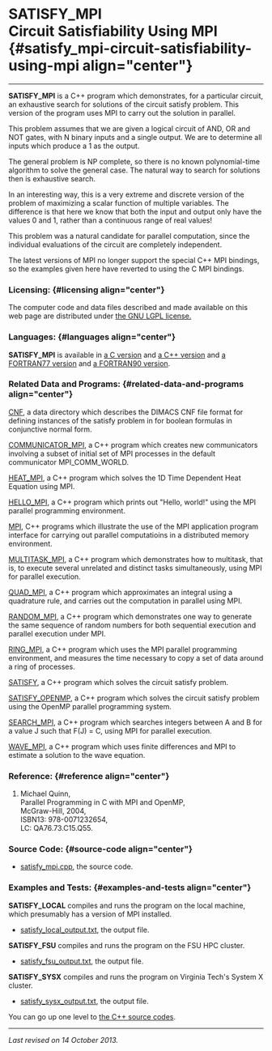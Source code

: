 SATISFY\_MPI\
Circuit Satisfiability Using MPI {#satisfy_mpi-circuit-satisfiability-using-mpi align="center"}
================================

------------------------------------------------------------------------

**SATISFY\_MPI** is a C++ program which demonstrates, for a particular
circuit, an exhaustive search for solutions of the circuit satisfy
problem. This version of the program uses MPI to carry out the solution
in parallel.

This problem assumes that we are given a logical circuit of AND, OR and
NOT gates, with N binary inputs and a single output. We are to determine
all inputs which produce a 1 as the output.

The general problem is NP complete, so there is no known polynomial-time
algorithm to solve the general case. The natural way to search for
solutions then is exhaustive search.

In an interesting way, this is a very extreme and discrete version of
the problem of maximizing a scalar function of multiple variables. The
difference is that here we know that both the input and output only have
the values 0 and 1, rather than a continuous range of real values!

This problem was a natural candidate for parallel computation, since the
individual evaluations of the circuit are completely independent.

The latest versions of MPI no longer support the special C++ MPI
bindings, so the examples given here have reverted to using the C MPI
bindings.

### Licensing: {#licensing align="center"}

The computer code and data files described and made available on this
web page are distributed under [the GNU LGPL
license.](../../txt/gnu_lgpl.txt)

### Languages: {#languages align="center"}

**SATISFY\_MPI** is available in [a C
version](../../c_src/satisfy_mpi/satisfy_mpi.md) and [a C++
version](../../master/satisfy_mpi/satisfy_mpi.md) and [a FORTRAN77
version](../../f77_src/satisfy_mpi/satisfy_mpi.md) and [a FORTRAN90
version](../../f_src/satisfy_mpi/satisfy_mpi.md).

### Related Data and Programs: {#related-data-and-programs align="center"}

[CNF](../../data/cnf/cnf.md), a data directory which describes the
DIMACS CNF file format for defining instances of the satisfy problem in
for boolean formulas in conjunctive normal form.

[COMMUNICATOR\_MPI](../../master/communicator_mpi/communicator_mpi.md),
a C++ program which creates new communicators involving a subset of
initial set of MPI processes in the default communicator
MPI\_COMM\_WORLD.

[HEAT\_MPI](../../master/heat_mpi/heat_mpi.md), a C++ program which
solves the 1D Time Dependent Heat Equation using MPI.

[HELLO\_MPI](../../master/hello_mpi/hello_mpi.md), a C++ program
which prints out "Hello, world!" using the MPI parallel programming
environment.

[MPI](../../master/mpi/mpi.md), C++ programs which illustrate the use
of the MPI application program interface for carrying out parallel
computatioins in a distributed memory environment.

[MULTITASK\_MPI](../../master/multitask_mpi/multitask_mpi.md), a C++
program which demonstrates how to multitask, that is, to execute several
unrelated and distinct tasks simultaneously, using MPI for parallel
execution.

[QUAD\_MPI](../../master/quad_mpi/quad_mpi.md), a C++ program which
approximates an integral using a quadrature rule, and carries out the
computation in parallel using MPI.

[RANDOM\_MPI](../../master/random_mpi/random_mpi.md), a C++ program
which demonstrates one way to generate the same sequence of random
numbers for both sequential execution and parallel execution under MPI.

[RING\_MPI](../../master/ring_mpi/ring_mpi.md), a C++ program which
uses the MPI parallel programming environment, and measures the time
necessary to copy a set of data around a ring of processes.

[SATISFY](../../master/satisfy/satisfy.md), a C++ program which
solves the circuit satisfy problem.

[SATISFY\_OPENMP](../../master/satisfy_openmp/satisfy_openmp.md), a
C++ program which solves the circuit satisfy problem using the OpenMP
parallel programming system.

[SEARCH\_MPI](../../master/search_mpi/search_mpi.md), a C++ program
which searches integers between A and B for a value J such that F(J) =
C, using MPI for parallel execution.

[WAVE\_MPI](../../master/wave_mpi/wave_mpi.md), a C++ program which
uses finite differences and MPI to estimate a solution to the wave
equation.

### Reference: {#reference align="center"}

1.  Michael Quinn,\
    Parallel Programming in C with MPI and OpenMP,\
    McGraw-Hill, 2004,\
    ISBN13: 978-0071232654,\
    LC: QA76.73.C15.Q55.

### Source Code: {#source-code align="center"}

-   [satisfy\_mpi.cpp](satisfy_mpi.cpp), the source code.

### Examples and Tests: {#examples-and-tests align="center"}

**SATISFY\_LOCAL** compiles and runs the program on the local machine,
which presumably has a version of MPI installed.

-   [satisfy\_local\_output.txt](satisfy_local_output.txt), the output
    file.

**SATISFY\_FSU** compiles and runs the program on the FSU HPC cluster.

-   [satisfy\_fsu\_output.txt](satisfy_fsu_output.txt), the output file.

**SATISFY\_SYSX** compiles and runs the program on Virginia Tech's
System X cluster.

-   [satisfy\_sysx\_output.txt](satisfy_sysx_output.txt), the output
    file.

You can go up one level to [the C++ source codes](../cpp_src.md).

------------------------------------------------------------------------

*Last revised on 14 October 2013.*
